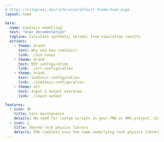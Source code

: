```yaml
---
# https://vitepress.dev/reference/default-theme-home-page
layout: home

hero:
  name: Sim2seis modelling
  text: "User documentation"
  tagline: Calculate synthetic seismic from simulation results
  actions:
    - theme: brand
      text: Why and how sim2seis?
      link: ./use-cases
    - theme: brand
      text: ERT configuration
      link: ./ert-configuration
    - theme: brand
      text: Sim2seis configuration
      link: ./sim2seis-configuration
    - theme: alt
      text: Input & output overview
      link: ./input-output

features:
  - icon: 🛠️
    title: Less maintenance
    details: No need for custom scripts in your FMU or RMS project. Sim2seis is maintained centrally by Equinor, and available as pre-installert ERT forward models.
  - icon: 🤝
    title: Shared rock physics library
    details: FMU sim2seis uses the same underlying rock physics library as RokDoc plugins - ensuring consistent output across the software portfolio.
---
```

